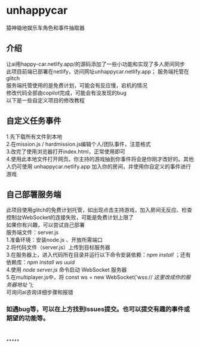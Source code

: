 # unhappycar
猿神锄地娱乐车角色和事件抽取器

## 介绍
让ai用happy-car.netlify.app/的源码添加了一些小功能和实现了多人房间同步\
此项目前端已部署在netlify，访问网址unhappycar.netlify.app； 服务端托管在glitch\
服务端托管使用的是免费计划，可能会有反应慢，宕机的情况\
修改代码全部由copilot完成，可能会有没发现的bug\
以下是一些自定义项目的修改教程

## 自定义任务事件
1.先下载所有文件到本地\
2.在mission.js / hardmission.js编辑个人/团队事件，注意格式\
3.改完了使用浏览器打开index.html，正常使用即可\
4.使用此本地文件打开网页。你主持的游戏抽到你事件将会是你刚才改好的。其他人仍可使用 unhappycar.netlify.app 加入你的房间，并使用你自定义的事件进行游戏

## 自己部署服务端
此项目使用glitch的免费计划托管，如出现点击主持游戏，加入房间无反应、检查控制台WebSocket的连接失败，可能是免费计划上限了\
如果你有兴趣，可以尝试自己部署\
服务端文件：server.js\
1.准备环境：安装node.js 、开放所需端口\
2.将代码文件（server.js）上传到目标服务器\
3.在服务器上，进入代码所在目录并运行以下命令安装依赖：*npm install* ；还有依赖库：*npm install ws uuid*\
4.使用 *node server.js* 命令启动 WebSocket 服务器\
5.在multiplayer.js中，将   const ws = new WebSocket('wss:// *这里改成你的服务器地址* ');\
可询问ai咨询详细步骤和报错

### 如遇bug等，可以在上方找到Issues提交。也可以提交有趣的事件或期望的功能等。
## .....

